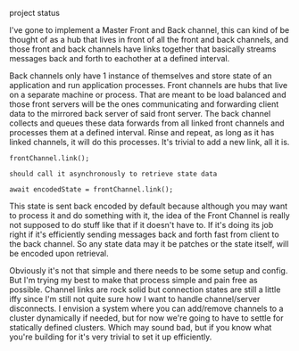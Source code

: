 project status

I've gone to implement a Master Front and Back channel, this can kind of be thought of
as a hub that lives in front of all the front and back channels, and those front and back
channels have links together that basically streams messages back and forth to eachother
at a defined interval.

Back channels only have 1 instance of themselves and store state of an application and run application processes.
Front channels are hubs that live on a separate machine or process. That are meant to be load balanced and those
front servers will be the ones communicating and forwarding client data to the mirrored back server of said front server.
The back channel collects and queues these data forwards from all linked front channels and processes them at a defined interval.
Rinse and repeat, as long as it has linked channels, it will do this processes. It's trivial to add a new link, all it is.

    frontChannel.link();

    should call it asynchronously to retrieve state data

    await encodedState = frontChannel.link();


This state is sent back encoded by default because although you may want to process it and do something with it, the idea
of the Front Channel is really not supposed to do stuff like that if it doesn't have to. If it's doing its job right if it's
efficiently sending messages back and forth fast from client to the back channel. So any state data may it be patches or
the state itself, will be encoded upon retrieval.


Obviously it's not that simple and there needs to be some setup and config. But I'm trying my best to make that process simple and pain
free as possible. Channel links are rock solid but connection states are still a little iffy since I'm still not quite sure how I want to handle
channel/server disconnects. I envision a system where you can add/remove channels to a cluster dynamically if needed, but for now we're going
to have to settle for statically defined clusters. Which may sound bad, but if you know what you're building for it's very trivial to set it up
efficiently.
